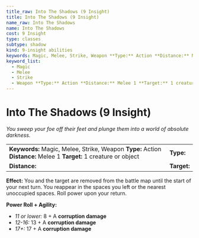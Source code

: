 ```yaml
---
title_raw: Into The Shadows (9 Insight)
title: Into The Shadows (9 Insight)
name_raw: Into The Shadows
name: Into The Shadows
cost: 9 Insight
type: classes
subtype: shadow
kind: 9-insight abilities
keywords: Magic, Melee, Strike, Weapon **Type:** Action **Distance:** Melee 1 **Target:** 1 creature or object
keyword_list:
  - Magic
  - Melee
  - Strike
  - Weapon **Type:** Action **Distance:** Melee 1 **Target:** 1 creature or object
---
```


# Into The Shadows (9 Insight)

*You sweep your foe off their feet and plunge them into a world of absolute darkness.*

|                                                                                                                    |             |
| :----------------------------------------------------------------------------------------------------------------- | :---------- |
| **Keywords:** Magic, Melee, Strike, Weapon **Type:** Action **Distance:** Melee 1 **Target:** 1 creature or object | **Type:**   |
| **Distance:**                                                                                                      | **Target:** |

**Effect:** You and the target are removed from the battle map until the start of your next turn. You reappear in the spaces you left or the nearest unoccupied spaces. Roll power upon your return.

**Power Roll + Agility:**

- *11 or lower:* 8 + A **corruption damage**
- *12-16:* 13 + A **corruption damage**
- *17+:* 17 + A **corruption damage**
